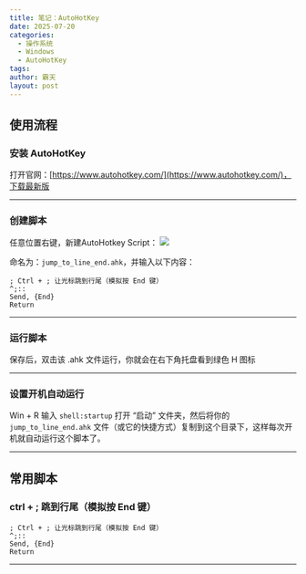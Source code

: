 ```yaml
---
title: 笔记：AutoHotKey
date: 2025-07-20
categories:
  - 操作系统
  - Windows
  - AutoHotKey
tags: 
author: 霸天
layout: post
---
```

## 使用流程

### 安装 AutoHotKey

打开官网：[https://www.autohotkey.com/](https://www.autohotkey.com/)，下载最新版

---


### 创建脚本

任意位置右键，新建AutoHotkey Script：
![](image-20250720134431254.png)

命名为：`jump_to_line_end.ahk`，并输入以下内容：
```
; Ctrl + ; 让光标跳到行尾（模拟按 End 键）
^;::
Send, {End}
Return
```

---


### 运行脚本

保存后，双击该 .ahk 文件运行，你就会在右下角托盘看到绿色 H 图标

---


### 设置开机自动运行

Win + R 输入 `shell:startup` 打开 “启动” 文件夹，然后将你的 `jump_to_line_end.ahk` 文件（或它的快捷方式）复制到这个目录下，这样每次开机就自动运行这个脚本了。

----


## 常用脚本

### ctrl + ; 跳到行尾（模拟按 End 键）

```
; Ctrl + ; 让光标跳到行尾（模拟按 End 键）
^;::
Send, {End}
Return
```

----








